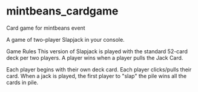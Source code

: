 # mintbeans_cardgame
Card game for mintbeans event

A game of two-player Slapjack in your console.

Game Rules
This version of Slapjack is played with the standard 52-card deck per two players. A player wins when a player pulls the Jack Card.

Each player begins with their own deck card. Each player clicks/pulls their card. When a jack is played, the first player to "slap" the pile wins all the cards in pile.